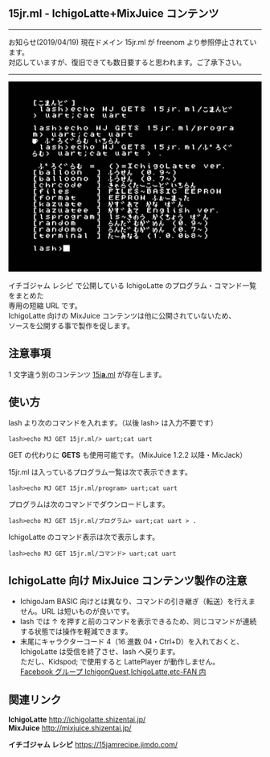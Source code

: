 ## 15jr.ml - IchigoLatte+MixJuice コンテンツ
___

お知らせ(2019/04/19) 現在ドメイン 15jr.ml が freenom より参照停止されています。\
対応していますが、復旧できても数日要すると思われます。ご了承下さい。

___

![スクリーンショット](/screenshot.jpg)

イチゴジャム レシピ で公開している IchigoLatte のプログラム・コマンド一覧をまとめた\
専用の短縮 URL です。\
IchigoLatte 向けの MixJuice コンテンツは他に公開されていないため、\
ソースを公開する事で製作を促します。

## 注意事項

1 文字違う別のコンテンツ [15j**a**.ml](https://github.com/fu-sen/15ja.ml) が存在します。

## 使い方

lash より次のコマンドを入れます。（以後 lash> は入力不要です）

```
lash>echo MJ GET 15jr.ml/> uart;cat uart
```

GET の代わりに **GETS** も使用可能です。（MixJuice 1.2.2 以降・MicJack）

15jr.ml は入っているプログラム一覧は次で表示できます。

```
lash>echo MJ GET 15jr.ml/program> uart;cat uart
```

プログラムは次のコマンドでダウンロードします。

```
lash>echo MJ GET 15jr.ml/プログラム> uart;cat uart > .
```

IchigoLatte のコマンド表示は次で表示します。

```
lash>echo MJ GET 15jr.ml/コマンド> uart;cat uart
```

## IchigoLatte 向け MixJuice コンテンツ製作の注意

- IchigoJam BASIC 向けとは異なり、コマンドの引き継ぎ（転送）を行えません。URL は短いものが良いです。
- lash では ↑ を押すと前のコマンドを表示できるため、同じコマンドが連続する状態では操作を軽減できます。
- 末尾にキャラクターコード 4（16 進数 04・Ctrl+D）を入れておくと、IchigoLatte は受信を終了させ、lash へ戻ります。<br />ただし、Kidspod; で使用すると LattePlayer が動作しません。<br />[Facebook グループ IchigonQuest,IchigoLatte,etc-FAN 内](https://www.facebook.com/groups/568222796651326/permalink/856839061123030/)

## 関連リンク

**IchigoLatte** http://ichigolatte.shizentai.jp/ \
**MixJuice** http://mixjuice.shizentai.jp/

**イチゴジャム レシピ** https://15jamrecipe.jimdo.com/
